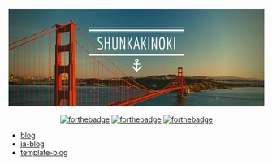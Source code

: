 <p align="center">
  <img src="assets/shunkakinoki.png">
</p>

<div align="center">

[![forthebadge](https://forthebadge.com/images/badges/compatibility-blackberry.svg)](https://forthebadge.com)
[![forthebadge](https://forthebadge.com/images/badges/compatibility-club-penguin.svg)](https://forthebadge.com)
[![forthebadge](https://forthebadge.com/images/badges/compatibility-pc-load-letter.svg)](https://forthebadge.com)

</div>

- [blog](https://github.com/shunkakinoki/blog)
- [ja-blog](https://github.com/shunkakinoki/ja-blog)
- [template-blog](https://github.com/shunkakinoki/template-blog)
